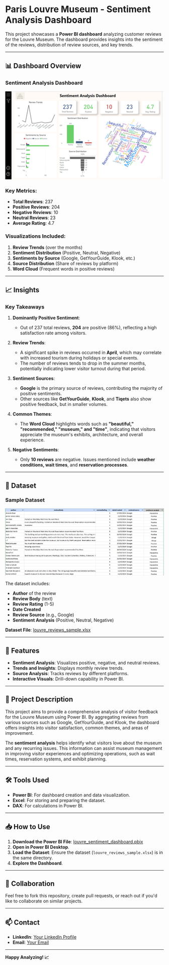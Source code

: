 # Paris Louvre Museum - Sentiment Analysis Dashboard

This project showcases a **Power BI dashboard** analyzing customer reviews for the Louvre Museum. The dashboard provides insights into the sentiment of the reviews, distribution of review sources, and key trends.

---

## 📊 **Dashboard Overview**

### Sentiment Analysis Dashboard

![Dashboard Screenshot](sentiment_analysis_preview.png)

### Key Metrics:
- **Total Reviews**: 237
- **Positive Reviews**: 204
- **Negative Reviews**: 10
- **Neutral Reviews**: 23
- **Average Rating**: 4.7

### Visualizations Included:
1. **Review Trends** (over the months)
2. **Sentiment Distribution** (Positive, Neutral, Negative)
3. **Sentiments by Source** (Google, GetYourGuide, Klook, etc.)
4. **Source Distribution** (Share of reviews by platform)
5. **Word Cloud** (Frequent words in positive reviews)

---

## 📈 **Insights**

### Key Takeaways

1. **Dominantly Positive Sentiment**:
   - Out of 237 total reviews, **204** are positive (86%), reflecting a high satisfaction rate among visitors.

2. **Review Trends**:
   - A significant spike in reviews occurred in **April**, which may correlate with increased tourism during holidays or special events.
   - The number of reviews tends to drop in the summer months, potentially indicating lower visitor turnout during that period.

3. **Sentiment Sources**:
   - **Google** is the primary source of reviews, contributing the majority of positive sentiments.
   - Other sources like **GetYourGuide**, **Klook**, and **Tiqets** also show positive feedback, but in smaller volumes.

4. **Common Themes**:
   - The **Word Cloud** highlights words such as **"beautiful," "recommended," "museum," and "time"**, indicating that visitors appreciate the museum's exhibits, architecture, and overall experience.

5. **Negative Sentiments**:
   - Only **10 reviews** are negative. Issues mentioned include **weather conditions, wait times**, and **reservation processes**.

---

## 📂 **Dataset**

### Sample Dataset

![Dataset Screenshot](dataset_screenshot.png)

The dataset includes:
- **Author** of the review
- **Review Body** (text)
- **Review Rating** (1-5)
- **Date Created**
- **Review Source** (e.g., Google)
- **Sentiment Analysis** (Positive, Neutral, Negative)

**Dataset File**: [louvre_reviews_sample.xlsx](louvre_reviews_sample.xlsx)

---

## 🚀 **Features**

- **Sentiment Analysis**: Visualizes positive, negative, and neutral reviews.
- **Trends and Insights**: Displays monthly review trends.
- **Source Analysis**: Tracks reviews by different platforms.
- **Interactive Visuals**: Drill-down capability in Power BI.

---

## 📝 **Project Description**

This project aims to provide a comprehensive analysis of visitor feedback for the Louvre Museum using Power BI. By aggregating reviews from various sources such as Google, GetYourGuide, and Klook, the dashboard offers insights into visitor satisfaction, common themes, and areas of improvement.

The **sentiment analysis** helps identify what visitors love about the museum and any recurring issues. This information can assist museum management in improving visitor experiences and optimizing operations, such as wait times, reservation systems, and exhibit planning.

---

## 🛠️ **Tools Used**

- **Power BI**: For dashboard creation and data visualization.
- **Excel**: For storing and preparing the dataset.
- **DAX**: For calculations in Power BI.

---

## 📥 **How to Use**

1. **Download the Power BI File**: [louvre_sentiment_dashboard.pbix](louvre_sentiment_dashboard.pbix)
2. **Open in Power BI Desktop**.
3. **Load the Dataset**: Ensure the dataset (`louvre_reviews_sample.xlsx`) is in the same directory.
4. **Explore the Dashboard**.

---

## 🤝 **Collaboration**

Feel free to fork this repository, create pull requests, or reach out if you'd like to collaborate on similar projects.

---

## 📫 **Contact**

- **LinkedIn**: [Your LinkedIn Profile](#)
- **Email**: [Your Email](mailto:youremail@example.com)

---

**Happy Analyzing! 📈**
